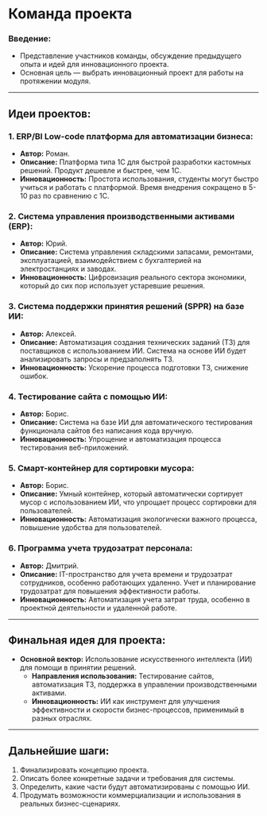 # Команда проекта

### Введение:
- Представление участников команды, обсуждение предыдущего опыта и идей для инновационного проекта.
- Основная цель — выбрать инновационный проект для работы на протяжении модуля.

---

## Идеи проектов:

### 1. **ERP/BI Low-code платформа для автоматизации бизнеса**:
- **Автор:** Роман.
- **Описание:** Платформа типа 1С для быстрой разработки кастомных решений. Продукт дешевле и быстрее, чем 1С.
- **Инновационность:** Простота использования, студенты могут быстро учиться и работать с платформой. Время внедрения сокращено в 5-10 раз по сравнению с 1С.

### 2. **Система управления производственными активами (ERP)**:
- **Автор:** Юрий.
- **Описание:** Система управления складскими запасами, ремонтами, эксплуатацией, взаимодействием с бухгалтерией на электростанциях и заводах.
- **Инновационность:** Цифровизация реального сектора экономики, который до сих пор использует устаревшие решения.

### 3. **Система поддержки принятия решений (SPPR) на базе ИИ**:
- **Автор:** Алексей.
- **Описание:** Автоматизация создания технических заданий (ТЗ) для поставщиков с использованием ИИ. Система на основе ИИ будет анализировать запросы и предзаполнять ТЗ.
- **Инновационность:** Ускорение процесса подготовки ТЗ, снижение ошибок.

### 4. **Тестирование сайта с помощью ИИ**:
- **Автор:** Борис.
- **Описание:** Система на базе ИИ для автоматического тестирования функционала сайтов без написания кода вручную.
- **Инновационность:** Упрощение и автоматизация процесса тестирования веб-приложений.

### 5. **Смарт-контейнер для сортировки мусора**:
- **Автор:** Борис.
- **Описание:** Умный контейнер, который автоматически сортирует мусор с использованием ИИ, что упрощает процесс сортировки для пользователей.
- **Инновационность:** Автоматизация экологически важного процесса, повышение удобства для пользователей.

### 6. **Программа учета трудозатрат персонала**:
- **Автор:** Дмитрий.
- **Описание:** IT-пространство для учета времени и трудозатрат сотрудников, особенно работающих удаленно. Учет и планирование трудозатрат для повышения эффективности работы.
- **Инновационность:** Автоматизация учета затрат труда, особенно в проектной деятельности и удаленной работе.

---

## Финальная идея для проекта:

- **Основной вектор:** Использование искусственного интеллекта (ИИ) для помощи в принятии решений.
  - **Направления использования:** Тестирование сайтов, автоматизация ТЗ, поддержка в управлении производственными активами.
  - **Инновационность:** ИИ как инструмент для улучшения эффективности и скорости бизнес-процессов, применимый в разных отраслях.

---

## Дальнейшие шаги:
1. Финализировать концепцию проекта.
2. Описать более конкретные задачи и требования для системы.
3. Определить, какие части будут автоматизированы с помощью ИИ.
4. Продумать возможности коммерциализации и использования в реальных бизнес-сценариях.
